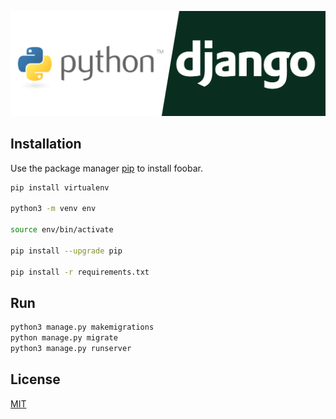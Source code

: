 ![django-image](./media/python-django.png)

## Installation

Use the package manager [pip](https://pip.pypa.io/en/stable/) to install foobar.

```bash
pip install virtualenv

python3 -m venv env

source env/bin/activate

pip install --upgrade pip

pip install -r requirements.txt
```

## Run

```bash
python3 manage.py makemigrations
python manage.py migrate
python3 manage.py runserver
```

## License

[MIT](https://choosealicense.com/licenses/mit/)
